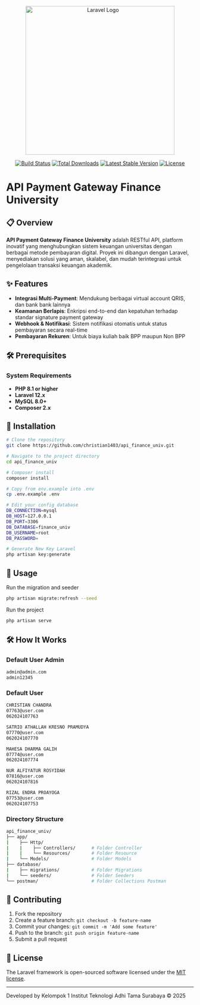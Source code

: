 <p align="center"><a href="https://laravel.com" target="_blank"><img src="https://raw.githubusercontent.com/laravel/art/master/logo-lockup/5%20SVG/2%20CMYK/1%20Full%20Color/laravel-logolockup-cmyk-red.svg" width="400" alt="Laravel Logo"></a></p>

<p align="center">
<a href="https://github.com/laravel/framework/actions"><img src="https://github.com/laravel/framework/workflows/tests/badge.svg" alt="Build Status"></a>
<a href="https://packagist.org/packages/laravel/framework"><img src="https://img.shields.io/packagist/dt/laravel/framework" alt="Total Downloads"></a>
<a href="https://packagist.org/packages/laravel/framework"><img src="https://img.shields.io/packagist/v/laravel/framework" alt="Latest Stable Version"></a>
<a href="https://packagist.org/packages/laravel/framework"><img src="https://img.shields.io/packagist/l/laravel/framework" alt="License"></a>
</p>

# API Payment Gateway Finance University

## 📋 Overview

**API Payment Gateway Finance University** adalah RESTful API, platform inovatif yang menghubungkan sistem keuangan universitas dengan berbagai metode pembayaran digital. Proyek ini dibangun dengan Laravel, menyediakan solusi yang aman, skalabel, dan mudah terintegrasi untuk pengelolaan transaksi keuangan akademik.

## ✨ Features

- **Integrasi Multi-Payment**: Mendukung berbagai virtual account QRIS, dan bank bank lainnya
- **Keamanan Berlapis**: Enkripsi end-to-end dan kepatuhan terhadap standar signature payment gateway
- **Webhook & Notifikasi**: Sistem notifikasi otomatis untuk status pembayaran secara real-time
- **Pembayaran Rekuren**: Untuk biaya kuliah baik BPP maupun Non BPP

## 🛠️ Prerequisites

### System Requirements

- **PHP 8.1 or higher**
- **Laravel 12.x**
- **MySQL 8.0+**
- **Composer 2.x**

## 🚀 Installation

```bash
# Clone the repository
git clone https://github.com/christian1403/api_finance_univ.git

# Navigate to the project directory
cd api_finance_univ

# Composer install
composer install

# Copy from env.example into .env
cp .env.example .env

# Edit your config database
DB_CONNECTION=mysql
DB_HOST=127.0.0.1
DB_PORT=3306
DB_DATABASE=finance_univ
DB_USERNAME=root
DB_PASSWORD=

# Generate New Key Laravel
php artisan key:generate
```
## 📘 Usage
Run the migration and seeder

```bash
php artisan migrate:refresh --seed
```

Run the project

```bash
php artisan serve
```

## 🛠️ How It Works

### Default User Admin

```bash
admin@admin.com
admin12345
```

### Default User

```bash
CHRISTIAN CHANDRA
07763@user.com
062024107763

SATRIO ATHALLAH KRESNO PRAMUDYA
07770@user.com
062024107770

MAHESA DHARMA GALIH
07774@user.com
062024107774

NUR ALFIYATUR ROSYIDAH
07816@user.com
062024107816

RIZAL ENDRA PROAYOGA
07753@user.com
062024107753
```

### Directory Structure

```bash
api_finance_univ/
├── app/
|    ├── Http/
|    |    ├── Controllers/      # Folder Controller
|    |    └── Resources/        # Folder Resource
|    └── Models/                # Folder Models
├── database/
|    ├── migrations/            # Folder Migrations
|    └── seeders/               # Folder Seeders
└── postman/                    # Folder Collections Postman
```

## 🤝 Contributing

1. Fork the repository
2. Create a feature branch: `git checkout -b feature-name`
3. Commit your changes: `git commit -m 'Add some feature'`
4. Push to the branch: `git push origin feature-name`
5. Submit a pull request

## 📄 License

The Laravel framework is open-sourced software licensed under the [MIT license](https://opensource.org/licenses/MIT).

---

Developed by Kelompok 1 Institut Teknologi Adhi Tama Surabaya © 2025
